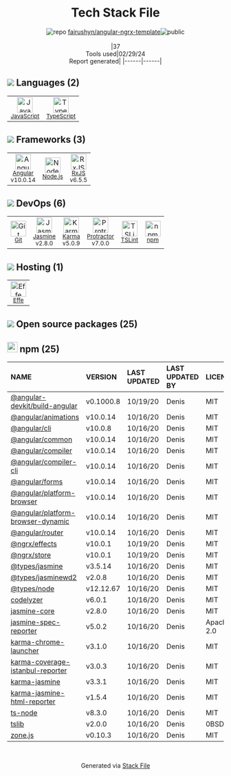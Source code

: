 <!--
&lt;--- Readme.md Snippet without images Start ---&gt;
## Tech Stack
fairushyn/angular-ngrx-template is built on the following main stack:

- [JavaScript](https://developer.mozilla.org/en-US/docs/Web/JavaScript) – Languages
- [TypeScript](http://www.typescriptlang.org) – Languages
- [Angular](https://angular.io) – Javascript MVC Frameworks
- [Node.js](http://nodejs.org/) – Frameworks (Full Stack)
- [RxJS](http://reactivex.io/rxjs/) – Concurrency Frameworks
- [Jasmine](http://jasmine.github.io/) – Javascript Testing Framework
- [Karma](http://karma-runner.github.io/) – Browser Testing
- [Protractor](http://angular.github.io/protractor) – Javascript Testing Framework
- [TSLint](https://github.com/palantir/tslint) – Code Review
- [Effe](http://redbeardlab.github.io/2016/03/05/effe.html) – Serverless / Task Processing

Full tech stack [here](/techstack.md)

&lt;--- Readme.md Snippet without images End ---&gt;

&lt;--- Readme.md Snippet with images Start ---&gt;
## Tech Stack
fairushyn/angular-ngrx-template is built on the following main stack:

- <img width='25' height='25' src='https://img.stackshare.io/service/1209/javascript.jpeg' alt='JavaScript'/> [JavaScript](https://developer.mozilla.org/en-US/docs/Web/JavaScript) – Languages
- <img width='25' height='25' src='https://img.stackshare.io/service/1612/bynNY5dJ.jpg' alt='TypeScript'/> [TypeScript](http://www.typescriptlang.org) – Languages
- <img width='25' height='25' src='https://img.stackshare.io/service/3745/cb8U-gL6_400x400.jpg' alt='Angular'/> [Angular](https://angular.io) – Javascript MVC Frameworks
- <img width='25' height='25' src='https://img.stackshare.io/service/1011/n1JRsFeB_400x400.png' alt='Node.js'/> [Node.js](http://nodejs.org/) – Frameworks (Full Stack)
- <img width='25' height='25' src='https://img.stackshare.io/service/1796/984368.png' alt='RxJS'/> [RxJS](http://reactivex.io/rxjs/) – Concurrency Frameworks
- <img width='25' height='25' src='https://img.stackshare.io/service/831/7c0b595409af531b9cdeb07f8c513e8b.png' alt='Jasmine'/> [Jasmine](http://jasmine.github.io/) – Javascript Testing Framework
- <img width='25' height='25' src='https://img.stackshare.io/service/1420/TidYGd6a.png' alt='Karma'/> [Karma](http://karma-runner.github.io/) – Browser Testing
- <img width='25' height='25' src='https://img.stackshare.io/service/1754/protractor-logo1.png' alt='Protractor'/> [Protractor](http://angular.github.io/protractor) – Javascript Testing Framework
- <img width='25' height='25' src='https://img.stackshare.io/service/5561/303157.png' alt='TSLint'/> [TSLint](https://github.com/palantir/tslint) – Code Review
- <img width='25' height='25' src='https://img.stackshare.io/no-img-open-source.png' alt='Effe'/> [Effe](http://redbeardlab.github.io/2016/03/05/effe.html) – Serverless / Task Processing

Full tech stack [here](/techstack.md)

&lt;--- Readme.md Snippet with images End ---&gt;
-->
<div align="center">

# Tech Stack File
![](https://img.stackshare.io/repo.svg "repo") [fairushyn/angular-ngrx-template](https://github.com/fairushyn/angular-ngrx-template)![](https://img.stackshare.io/public_badge.svg "public")
<br/><br/>
|37<br/>Tools used|02/29/24 <br/>Report generated|
|------|------|
</div>

## <img src='https://img.stackshare.io/languages.svg'/> Languages (2)
<table><tr>
  <td align='center'>
  <img width='36' height='36' src='https://img.stackshare.io/service/1209/javascript.jpeg' alt='JavaScript'>
  <br>
  <sub><a href="https://developer.mozilla.org/en-US/docs/Web/JavaScript">JavaScript</a></sub>
  <br>
  <sub></sub>
</td>

<td align='center'>
  <img width='36' height='36' src='https://img.stackshare.io/service/1612/bynNY5dJ.jpg' alt='TypeScript'>
  <br>
  <sub><a href="http://www.typescriptlang.org">TypeScript</a></sub>
  <br>
  <sub></sub>
</td>

</tr>
</table>

## <img src='https://img.stackshare.io/frameworks.svg'/> Frameworks (3)
<table><tr>
  <td align='center'>
  <img width='36' height='36' src='https://img.stackshare.io/service/3745/cb8U-gL6_400x400.jpg' alt='Angular'>
  <br>
  <sub><a href="https://angular.io">Angular</a></sub>
  <br>
  <sub>v10.0.14</sub>
</td>

<td align='center'>
  <img width='36' height='36' src='https://img.stackshare.io/service/1011/n1JRsFeB_400x400.png' alt='Node.js'>
  <br>
  <sub><a href="http://nodejs.org/">Node.js</a></sub>
  <br>
  <sub></sub>
</td>

<td align='center'>
  <img width='36' height='36' src='https://img.stackshare.io/service/1796/984368.png' alt='RxJS'>
  <br>
  <sub><a href="http://reactivex.io/rxjs/">RxJS</a></sub>
  <br>
  <sub>v6.5.5</sub>
</td>

</tr>
</table>

## <img src='https://img.stackshare.io/devops.svg'/> DevOps (6)
<table><tr>
  <td align='center'>
  <img width='36' height='36' src='https://img.stackshare.io/service/1046/git.png' alt='Git'>
  <br>
  <sub><a href="http://git-scm.com/">Git</a></sub>
  <br>
  <sub></sub>
</td>

<td align='center'>
  <img width='36' height='36' src='https://img.stackshare.io/service/831/7c0b595409af531b9cdeb07f8c513e8b.png' alt='Jasmine'>
  <br>
  <sub><a href="http://jasmine.github.io/">Jasmine</a></sub>
  <br>
  <sub>v2.8.0</sub>
</td>

<td align='center'>
  <img width='36' height='36' src='https://img.stackshare.io/service/1420/TidYGd6a.png' alt='Karma'>
  <br>
  <sub><a href="http://karma-runner.github.io/">Karma</a></sub>
  <br>
  <sub>v5.0.9</sub>
</td>

<td align='center'>
  <img width='36' height='36' src='https://img.stackshare.io/service/1754/protractor-logo1.png' alt='Protractor'>
  <br>
  <sub><a href="http://angular.github.io/protractor">Protractor</a></sub>
  <br>
  <sub>v7.0.0</sub>
</td>

<td align='center'>
  <img width='36' height='36' src='https://img.stackshare.io/service/5561/303157.png' alt='TSLint'>
  <br>
  <sub><a href="https://github.com/palantir/tslint">TSLint</a></sub>
  <br>
  <sub></sub>
</td>

<td align='center'>
  <img width='36' height='36' src='https://img.stackshare.io/service/1120/lejvzrnlpb308aftn31u.png' alt='npm'>
  <br>
  <sub><a href="https://www.npmjs.com/">npm</a></sub>
  <br>
  <sub></sub>
</td>

</tr>
</table>

## <img src='https://img.stackshare.io/hosting.svg'/> Hosting (1)
<table><tr>
  <td align='center'>
  <img width='36' height='36' src='https://img.stackshare.io/no-img-open-source.png' alt='Effe'>
  <br>
  <sub><a href="http://redbeardlab.github.io/2016/03/05/effe.html">Effe</a></sub>
  <br>
  <sub></sub>
</td>

</tr>
</table>


## <img src='https://img.stackshare.io/group.svg' /> Open source packages (25)</h2>

## <img width='24' height='24' src='https://img.stackshare.io/service/1120/lejvzrnlpb308aftn31u.png'/> npm (25)

|NAME|VERSION|LAST UPDATED|LAST UPDATED BY|LICENSE|VULNERABILITIES|
|:------|:------|:------|:------|:------|:------|
|[@angular-devkit/build-angular](https://www.npmjs.com/@angular-devkit/build-angular)|v0.1000.8|10/19/20|Denis |MIT|N/A|
|[@angular/animations](https://www.npmjs.com/@angular/animations)|v10.0.14|10/16/20|Denis |MIT|N/A|
|[@angular/cli](https://www.npmjs.com/@angular/cli)|v10.0.8|10/16/20|Denis |MIT|N/A|
|[@angular/common](https://www.npmjs.com/@angular/common)|v10.0.14|10/16/20|Denis |MIT|N/A|
|[@angular/compiler](https://www.npmjs.com/@angular/compiler)|v10.0.14|10/16/20|Denis |MIT|N/A|
|[@angular/compiler-cli](https://www.npmjs.com/@angular/compiler-cli)|v10.0.14|10/16/20|Denis |MIT|N/A|
|[@angular/forms](https://www.npmjs.com/@angular/forms)|v10.0.14|10/16/20|Denis |MIT|N/A|
|[@angular/platform-browser](https://www.npmjs.com/@angular/platform-browser)|v10.0.14|10/16/20|Denis |MIT|N/A|
|[@angular/platform-browser-dynamic](https://www.npmjs.com/@angular/platform-browser-dynamic)|v10.0.14|10/16/20|Denis |MIT|N/A|
|[@angular/router](https://www.npmjs.com/@angular/router)|v10.0.14|10/16/20|Denis |MIT|N/A|
|[@ngrx/effects](https://www.npmjs.com/@ngrx/effects)|v10.0.1|10/19/20|Denis |MIT|N/A|
|[@ngrx/store](https://www.npmjs.com/@ngrx/store)|v10.0.1|10/19/20|Denis |MIT|N/A|
|[@types/jasmine](https://www.npmjs.com/@types/jasmine)|v3.5.14|10/16/20|Denis |MIT|N/A|
|[@types/jasminewd2](https://www.npmjs.com/@types/jasminewd2)|v2.0.8|10/16/20|Denis |MIT|N/A|
|[@types/node](https://www.npmjs.com/@types/node)|v12.12.67|10/16/20|Denis |MIT|N/A|
|[codelyzer](https://www.npmjs.com/codelyzer)|v6.0.1|10/16/20|Denis |MIT|N/A|
|[jasmine-core](https://www.npmjs.com/jasmine-core)|v2.8.0|10/16/20|Denis |MIT|N/A|
|[jasmine-spec-reporter](https://www.npmjs.com/jasmine-spec-reporter)|v5.0.2|10/16/20|Denis |Apache-2.0|N/A|
|[karma-chrome-launcher](https://www.npmjs.com/karma-chrome-launcher)|v3.1.0|10/16/20|Denis |MIT|N/A|
|[karma-coverage-istanbul-reporter](https://www.npmjs.com/karma-coverage-istanbul-reporter)|v3.0.3|10/16/20|Denis |MIT|N/A|
|[karma-jasmine](https://www.npmjs.com/karma-jasmine)|v3.3.1|10/16/20|Denis |MIT|N/A|
|[karma-jasmine-html-reporter](https://www.npmjs.com/karma-jasmine-html-reporter)|v1.5.4|10/16/20|Denis |MIT|N/A|
|[ts-node](https://www.npmjs.com/ts-node)|v8.3.0|10/16/20|Denis |MIT|N/A|
|[tslib](https://www.npmjs.com/tslib)|v2.0.0|10/16/20|Denis |0BSD|N/A|
|[zone.js](https://www.npmjs.com/zone.js)|v0.10.3|10/16/20|Denis |MIT|N/A|

<br/>
<div align='center'>

Generated via [Stack File](https://github.com/marketplace/stack-file)
